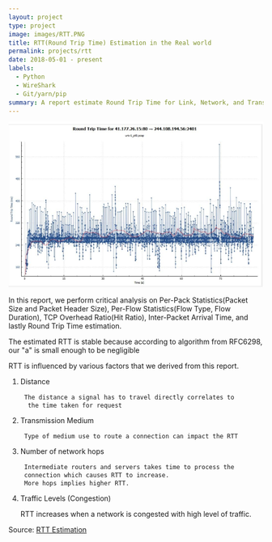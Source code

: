 ```yaml
---
layout: project
type: project
image: images/RTT.PNG
title: RTT(Round Trip Time) Estimation in the Real world
permalink: projects/rtt
date: 2018-05-01 - present
labels:
  - Python
  - WireShark
  - Git/yarn/pip
summary: A report estimate Round Trip Time for Link, Network, and Transport Layer
---
```


<img class="ui medium right floated rounded image" src="../images/RTT-est.PNG">

In this report, we perform critical analysis on Per-Pack Statistics(Packet Size and Packet Header Size), 
Per-Flow Statistics(Flow Type, Flow Duration), TCP Overhead Ratio(Hit Ratio), Inter-Packet Arrival Time, and lastly 
Round Trip Time estimation.

The estimated RTT is stable because according to algorithm from RFC6298, our "a" is small enough to be negligible 

RTT is influenced by various factors that we derived from this report. 

1) Distance 

        The distance a signal has to travel directly correlates to
         the time taken for request    
        
2) Transmission Medium

        Type of medium use to route a connection can impact the RTT
        
3) Number of network hops

        Intermediate routers and servers takes time to process the 
        connection which causes RTT to increase. 
        More hops implies higher RTT.
        
4) Traffic Levels (Congestion)

    RTT increases when a network is congested with high level of traffic.
       

 
Source: <a href="https://github.com/haminthecoder/RTT-Estimation"><i class="large github icon"></i>RTT Estimation</a>
